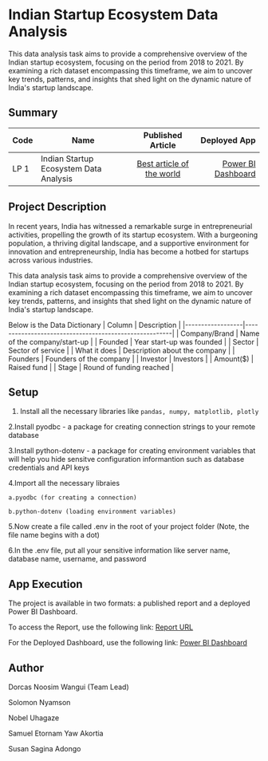 # Indian Startup Ecosystem Data Analysis

This data analysis task aims to provide a comprehensive overview of the Indian startup ecosystem, focusing on the period from 2018 to 2021. By examining a rich dataset encompassing this timeframe, we aim to uncover key trends, patterns, and insights that shed light on the dynamic nature of India's startup landscape.

## Summary

| Code      | Name        | Published Article |  Deployed App |
|-----------|-------------|:-------------:|------:|
| LP 1      | Indian Startup Ecosystem Data Analysis |  [Best article of the world](/) | [Power BI Dashboard](https://app.powerbi.com/view?r=eyJrIjoiYjI3M2Y3ZDAtZmEwOC00MzJjLThiZDEtYTU2NzcyNTJkZTgxIiwidCI6IjQ0ODdiNTJmLWYxMTgtNDgzMC1iNDlkLTNjMjk4Y2I3MTA3NSJ9) |

## Project Description

In recent years, India has witnessed a remarkable surge in entrepreneurial activities, propelling the growth of its startup ecosystem. With a burgeoning population, a thriving digital landscape, and a supportive environment for innovation and entrepreneurship, India has become a hotbed for startups across various industries.

This data analysis task aims to provide a comprehensive overview of the Indian startup ecosystem, focusing on the period from 2018 to 2021. By examining a rich dataset encompassing this timeframe, we aim to uncover key trends, patterns, and insights that shed light on the dynamic nature of India's startup landscape.


Below is the Data Dictionary 
| Column           | Description                                           |
|------------------|-------------------------------------------------------|
| Company/Brand    | Name of the company/start-up                          |
| Founded          | Year start-up was founded                             |
| Sector           | Sector of service                                     |
| What it does     | Description about the company                         |
| Founders         | Founders of the company                               |
| Investor         | Investors                                             |
| Amount($)        | Raised fund                                           |
| Stage            | Round of funding reached                              |


## Setup

1. Install all the necessary libraries like `pandas, numpy, matplotlib, plotly`

2.Install pyodbc - a package for creating connection strings to your remote database

 3.Install python-dotenv - a package for creating environment variables that will help you hide sensitve configuration informantion such as database credentials and API keys

 4.Import all the necessary libraies
 
    a.pyodbc (for creating a connection)

    b.python-dotenv (loading environment variables)

5.Now create a file called .env in the root of your project folder (Note, the file name begins with a dot)

6.In the .env file, put all your sensitive information like server name, database name, username, and password


## App Execution

The project is available in two formats: a published report and a deployed Power BI Dashboard.

To access the Report, use the following link: [Report URL]()

For the Deployed Dashboard, use the following link: [Power BI Dashboard]()

## Author

Dorcas Noosim Wangui (Team Lead)

Solomon Nyamson

Nobel Uhagaze

Samuel Etornam Yaw Akortia

Susan Sagina Adongo


